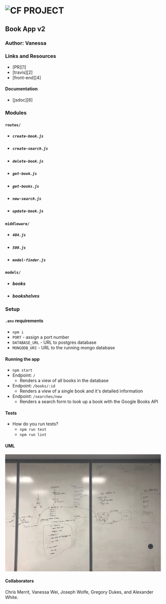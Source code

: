 ![CF](http://i.imgur.com/7v5ASc8.png) PROJECT
=================================================


## Book App v2


### Author: Vanessa

### Links and Resources
* [PR][1]
* [travis][2]
* [front-end][4]

#### Documentation

* [jsdoc][6]

### Modules

#### `routes/`
* ##### `create-book.js`
* ##### `create-search.js`
* ##### `delete-book.js`
* ##### `get-book.js`
* ##### `get-books.js`
* ##### `new-search.js`
* ##### `update-book.js`
#### `middleware/`
* ##### `404.js`
* ##### `500.js`
* ##### `model-finder.js`
#### `models/`
* ##### books
* ##### bookshelves


### Setup
#### `.env` requirements
* `npm i`
* `PORT` - assign a port number
* `DATABASE_URL` - URL to postgres database
* `MONGODB_URI` - URL to the running mongo database


#### Running the app
* `npm start`
* Endpoint: `/`
  * Renders a view of all books in the database
* Endpoint: `/books/:id`
  * Renders a view of a single book and it's detailed information
* Endpoint: `/searches/new`
  * Renders a search form to look up a book with the Google Books API


#### Tests
* How do you run tests?
  * `npm run test`
  * `npm run lint`
<!-- * What assertions were made?
* What assertions need to be / should be made? -->

#### UML
![whiteboard 1](./assets/uml.jpeg) 

#### Collaborators
Chris Merrit, Vanessa Wei, Joseph Wolfe, Gregory Dukes, and Alexander White.
